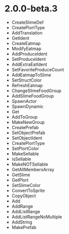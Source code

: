 # 2.0.0-beta.3
- CreateSlimeDef
- CreatePlortType
- AddTranslation
- GetIdent
- CreateEatmap
- ModifyEatmap
- AddProduceIdent
- SetProduceIdent
- AddExtraEatIdent
- SetFavoriteProduceCount
- AddEatmapToSlime
- SetStructColor
- RefreshEatmap
- ChangeSlimeFoodGroup
- AddSlimeFoodGroup
- SpawnActor
- SpawnDynamic
- Get
- AddToGroup
- MakeNewGroup
- CreatePrefab
- SetObjectPrefab
- SetObjectIdent
- CreatePlortType
- SetPlortColor
- MakeSellable
- isSellable
- MakeNOTSellable
- GetAllMembersArray
- GetSlime
- GetPlort
- SetSlimeColor
- ConvertToSprite
- CopyObject
- Add
- AddRange
- AddListRange
- AddListRangeNoMultiple
- AddString
- MakePrefab
